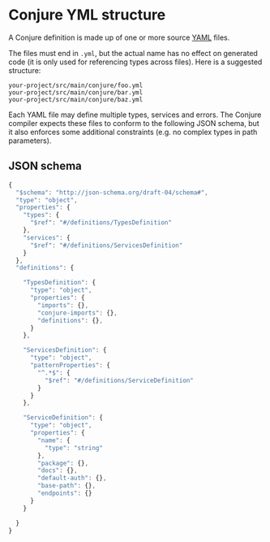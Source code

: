 # Conjure YML structure

A Conjure definition is made up of one or more source [YAML](http://yaml.org/) files.

The files must end in `.yml`, but the actual name has no effect on generated code (it is only used for referencing types across files).  Here is a suggested structure:

```
your-project/src/main/conjure/foo.yml
your-project/src/main/conjure/bar.yml
your-project/src/main/conjure/baz.yml
```

Each YAML file may define multiple types, services and errors.  The Conjure compiler expects these files to conform to the following JSON schema, but it also enforces some additional constraints (e.g. no complex types in path parameters).

## JSON schema

```js
{
  "$schema": "http://json-schema.org/draft-04/schema#",
  "type": "object",
  "properties": {
    "types": {
      "$ref": "#/definitions/TypesDefinition"
    },
    "services": {
      "$ref": "#/definitions/ServicesDefinition"
    }
  },
  "definitions": {

    "TypesDefinition": {
      "type": "object",
      "properties": {
        "imports": {},
        "conjure-imports": {},
        "definitions": {},
      }
    },

    "ServicesDefinition": {
      "type": "object",
      "patternProperties": {
        "^.*$": {
          "$ref": "#/definitions/ServiceDefinition"
        }
      }
    },

    "ServiceDefinition": {
      "type": "object",
      "properties": {
        "name": {
          "type": "string"
        },
        "package": {},
        "docs": {},
        "default-auth": {},
        "base-path": {},
        "endpoints": {}
      }
    }

  }
}
```
